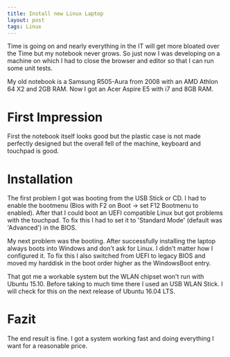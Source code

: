 ```yaml
---
title: Install new Linux Laptop
layout: post
tags: Linux
---
```


Time is going on and nearly everything in the IT will get more bloated over the Time
but my notebook never grows. So just now I was developing on a machine on which I
had to close the browser and editor so that I can run some unit tests.

My old notebook is a Samsung R505-Aura from 2008 with an AMD Athlon 64 X2 and
2GB RAM. Now I got an Acer Aspire E5 with i7 and 8GB RAM.


First Impression
================================================================================
First the notebook itself looks good but the plastic case is not made perfectly
designed but the overall fell of the machine, keyboard and touchpad is good.


Installation
================================================================================

The first problem I got was booting from the USB Stick or CD. I had to enable
the bootmenu (Bios with F2 on Boot -> set F12 Bootmenu to enabled). After that
I could boot an UEFI compatible Linux but got problems with the touchpad. To fix
this I had to set it to 'Standard Mode' (default was 'Advanced') in the BIOS.

My next problem was the booting. After successfully installing the laptop always
boots into Windows and don't ask for Linux. I didn't matter how I configured it.
To fix this I also switched from UEFI to legacy BIOS and moved my harddisk in the
boot order higher as the WindowsBoot entry.

That got me a workable system but the WLAN chipset won't run with Ubuntu 15.10.
Before taking to much time there I used an USB WLAN Stick. I will check for this
on the next release of Ubuntu 16.04 LTS.


Fazit
================================================================================
The end result is fine. I got a system working fast and doing everything I want
for a reasonable price.
